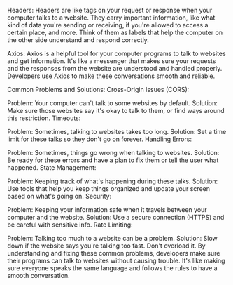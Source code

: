 Headers:
Headers are like tags on your request or response when your computer talks to a website. They carry important information, like what kind of data you're sending or receiving, if you're allowed to access a certain place, and more. Think of them as labels that help the computer on the other side understand and respond correctly.

Axios:
Axios is a helpful tool for your computer programs to talk to websites and get information. It's like a messenger that makes sure your requests and the responses from the website are understood and handled properly. Developers use Axios to make these conversations smooth and reliable.

Common Problems and Solutions:
Cross-Origin Issues (CORS):

Problem: Your computer can't talk to some websites by default.
Solution: Make sure those websites say it's okay to talk to them, or find ways around this restriction.
Timeouts:

Problem: Sometimes, talking to websites takes too long.
Solution: Set a time limit for these talks so they don't go on forever.
Handling Errors:

Problem: Sometimes, things go wrong when talking to websites.
Solution: Be ready for these errors and have a plan to fix them or tell the user what happened.
State Management:

Problem: Keeping track of what's happening during these talks.
Solution: Use tools that help you keep things organized and update your screen based on what's going on.
Security:

Problem: Keeping your information safe when it travels between your computer and the website.
Solution: Use a secure connection (HTTPS) and be careful with sensitive info.
Rate Limiting:

Problem: Talking too much to a website can be a problem.
Solution: Slow down if the website says you're talking too fast. Don't overload it.
By understanding and fixing these common problems, developers make sure their programs can talk to websites without causing trouble. It's like making sure everyone speaks the same language and follows the rules to have a smooth conversation.